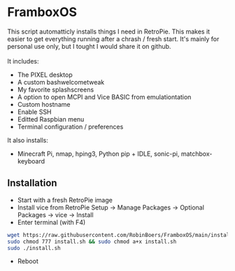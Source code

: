 # FramboxOS

This script automatticly installs things I need in RetroPie. This makes it easier to get everything running after a chrash / fresh start. It's mainly for personal use only, but I tought I would share it on github.<br><br>
It includes:

- The PIXEL desktop
- A custom bashwelcometweak
- My favorite splashscreens
- A option to open MCPI and Vice BASIC from emulationtation
- Custom hostname
- Enable SSH
- Editted Raspbian menu
- Terminal configuration / preferences

It also installs:

- Minecraft Pi, nmap, hping3, Python pip + IDLE, sonic-pi, matchbox-keyboard

## Installation

- Start with a fresh RetroPie image
- Install vice from RetroPie Setup -> Manage Packages -> Optional Packages -> vice -> Install
- Enter terminal (with F4)

```bash
wget https://raw.githubusercontent.com/RobinBoers/FramboxOS/main/install.sh
sudo chmod 777 install.sh && sudo chmod a+x install.sh
sudo ./install.sh
```

- Reboot
